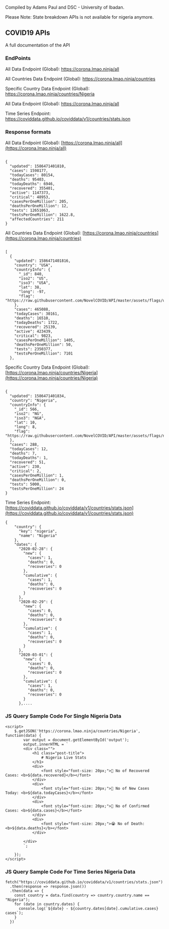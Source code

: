 Compiled by Adams Paul and DSC - University of Ibadan.

Please Note: State breakdown APIs is not available for nigeria anymore.

## COVID19 APIs

A full documentation of the API

### EndPoints

All Data Endpoint (Global): https://corona.lmao.ninja/all

All Countries Data Endpoint (Global): https://corona.lmao.ninja/countries

Specific Country Data Endpoint (Global): https://corona.lmao.ninja/countries/Nigeria

All Data Endpoint (Global): https://corona.lmao.ninja/all

Time Series Endpoint: https://coviddata.github.io/coviddata/v1/countries/stats.json

### Response formats

All Data Endpoint (Global): [https://corona.lmao.ninja/all](https://corona.lmao.ninja/all)

`````

{
  "updated": 1586471401810,
  "cases": 1598177,
  "todayCases": 80154,
  "deaths": 95403,
  "todayDeaths": 6946,
  "recovered": 355401,
  "active": 1147373,
  "critical": 48953,
  "casesPerOneMillion": 205,
  "deathsPerOneMillion": 12,
  "tests": 12651063,
  "testsPerOneMillion": 1622.8,
  "affectedCountries": 211
}
``````

All Countries Data Endpoint (Global): [https://corona.lmao.ninja/countries](https://corona.lmao.ninja/countries)

`````

[
  {
    "updated": 1586471401816,
    "country": "USA",
    "countryInfo": {
      "_id": 840,
      "iso2": "US",
      "iso3": "USA",
      "lat": 38,
      "long": -97,
      "flag": "https://raw.githubusercontent.com/NovelCOVID/API/master/assets/flags/us.png"
    },
    "cases": 465088,
    "todayCases": 30161,
    "deaths": 16510,
    "todayDeaths": 1722,
    "recovered": 25139,
    "active": 423439,
    "critical": 9823,
    "casesPerOneMillion": 1405,
    "deathsPerOneMillion": 50,
    "tests": 2350377,
    "testsPerOneMillion": 7101
  },
  `````

Specific Country Data Endpoint (Global): [https://corona.lmao.ninja/countries/Nigeria](https://corona.lmao.ninja/countries/Nigeria)

`````

{
  "updated": 1586471401834,
  "country": "Nigeria",
  "countryInfo": {
    "_id": 566,
    "iso2": "NG",
    "iso3": "NGA",
    "lat": 10,
    "long": 8,
    "flag": "https://raw.githubusercontent.com/NovelCOVID/API/master/assets/flags/ng.png"
  },
  "cases": 288,
  "todayCases": 12,
  "deaths": 7,
  "todayDeaths": 1,
  "recovered": 51,
  "active": 230,
  "critical": 2,
  "casesPerOneMillion": 1,
  "deathsPerOneMillion": 0,
  "tests": 5000,
  "testsPerOneMillion": 24
}
`````

Time Series Endpoint: [https://coviddata.github.io/coviddata/v1/countries/stats.json](https://coviddata.github.io/coviddata/v1/countries/stats.json)

`````
{
    "country": {
      "key": "nigeria",
      "name": "Nigeria"
    },
    "dates": {
      "2020-02-28": {
        "new": {
          "cases": 1,
          "deaths": 0,
          "recoveries": 0
        },
        "cumulative": {
          "cases": 1,
          "deaths": 0,
          "recoveries": 0
        }
      },
      "2020-02-29": {
        "new": {
          "cases": 0,
          "deaths": 0,
          "recoveries": 0
        },
        "cumulative": {
          "cases": 1,
          "deaths": 0,
          "recoveries": 0
        }
      },
      "2020-03-01": {
        "new": {
          "cases": 0,
          "deaths": 0,
          "recoveries": 0
        },
        "cumulative": {
          "cases": 1,
          "deaths": 0,
          "recoveries": 0
        }
      },....
``````

### JS Query Sample Code For Single Nigeria Data

``````
<script>
    $.getJSON('https://corona.lmao.ninja/countries/Nigeria', function(data) {
        var output = document.getElementById('output');
        output.innerHTML = `
        <div class="">
            <h1 class="post-title">
                # Nigeria Live Stats
            </h1>
            <div>
                <font style="font-size: 20px;">🤪 No of Recovered Cases: <b>${data.recovered}</b></font>
            </div>
            <div>
                <font style="font-size: 20px;">🤢 No of New Cases Today: <b>${data.todayCases}</b></font>
            </div>
            <div>
                <font style="font-size: 20px;">🤒 No of Confirmed Cases: <b>${data.cases}</b></font>
            </div>
            <div>
                <font style="font-size: 20px;">😭 No of Death: <b>${data.deaths}</b></font>
            </div>
        
        </div>
        `;

    });
</script>
``````
### JS Query Sample Code For Time Series Nigeria Data

````
fetch("https://coviddata.github.io/coviddata/v1/countries/stats.json")
  .then(response => response.json())
  .then(data => {
    const country = data.find(country => country.country.name == "Nigeria");
    for (date in country.dates) {
      console.log(`${date} - ${country.dates[date].cumulative.cases} cases`);
    }
  })
  
````
